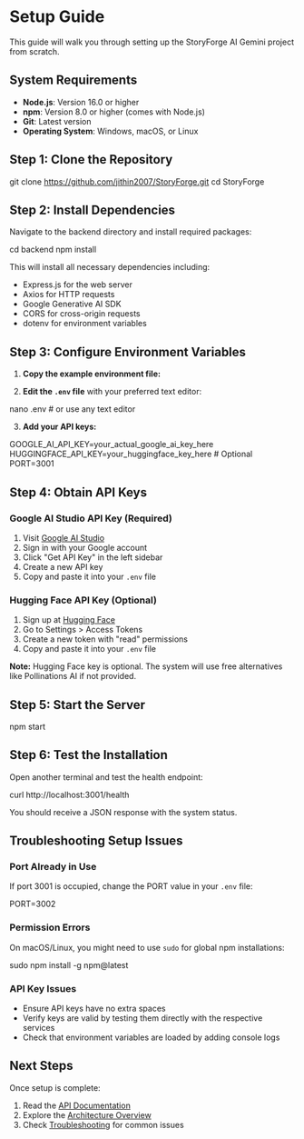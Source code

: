 # Setup Guide

This guide will walk you through setting up the StoryForge AI Gemini project from scratch.

## System Requirements

- **Node.js**: Version 16.0 or higher
- **npm**: Version 8.0 or higher (comes with Node.js)
- **Git**: Latest version
- **Operating System**: Windows, macOS, or Linux

## Step 1: Clone the Repository

git clone https://github.com/jithin2007/StoryForge.git
cd StoryForge


## Step 2: Install Dependencies

Navigate to the backend directory and install required packages:

cd backend
npm install


This will install all necessary dependencies including:
- Express.js for the web server
- Axios for HTTP requests
- Google Generative AI SDK
- CORS for cross-origin requests
- dotenv for environment variables

## Step 3: Configure Environment Variables

1. **Copy the example environment file:**


2. **Edit the `.env` file** with your preferred text editor:

nano .env # or use any text editor


3. **Add your API keys:**

GOOGLE_AI_API_KEY=your_actual_google_ai_key_here
HUGGINGFACE_API_KEY=your_huggingface_key_here # Optional
PORT=3001


## Step 4: Obtain API Keys

### Google AI Studio API Key (Required)

1. Visit [Google AI Studio](https://aistudio.google.com/)
2. Sign in with your Google account
3. Click "Get API Key" in the left sidebar
4. Create a new API key
5. Copy and paste it into your `.env` file

### Hugging Face API Key (Optional)

1. Sign up at [Hugging Face](https://huggingface.co/)
2. Go to Settings > Access Tokens
3. Create a new token with "read" permissions
4. Copy and paste it into your `.env` file

**Note:** Hugging Face key is optional. The system will use free alternatives like Pollinations AI if not provided.

## Step 5: Start the Server

npm start


## Step 6: Test the Installation

Open another terminal and test the health endpoint:

curl http://localhost:3001/health


You should receive a JSON response with the system status.

## Troubleshooting Setup Issues

### Port Already in Use
If port 3001 is occupied, change the PORT value in your `.env` file:

PORT=3002


### Permission Errors
On macOS/Linux, you might need to use `sudo` for global npm installations:

sudo npm install -g npm@latest


### API Key Issues
- Ensure API keys have no extra spaces
- Verify keys are valid by testing them directly with the respective services
- Check that environment variables are loaded by adding console logs

## Next Steps

Once setup is complete:
1. Read the [API Documentation](./api.md)
2. Explore the [Architecture Overview](./architecture.md)
3. Check [Troubleshooting](./troubleshooting.md) for common issues
